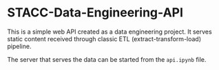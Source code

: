 # STACC-Data-Engineering-API

This is a simple web API created as a data engineering project. It serves static content received through classic ETL (extract-transform-load) pipeline.

The server that serves the data can be started from the `api.ipynb` file.
